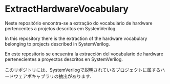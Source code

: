 # ExtractHardwareVocabulary
Neste repositório encontra-se a extração do vocabulário de hardware pertencentes a projetos descritos em SystemVerilog.

In this repository there is the extraction of the hardware vocabulary belonging to projects described in SystemVerilog.

En este repositorio se encuentra la extracción del vocabulario de hardware pertenecientes a proyectos descritos en SystemVerilog.

このリポジトリには、SystemVerilogで説明されているプロジェクトに属するハードウェアボキャブラリの抽出があります.
